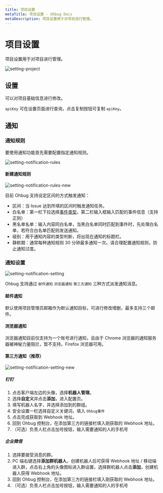 ```yaml
---
title: 项目设置
metaTitle: 项目设置 - Ohbug Docs
metaDescription: 项目设置用于对项目进行管理。
---
```


# 项目设置

项目设置用于对项目进行管理。

![setting-project](/images/setting-project.jpg)

## 设置

可以对项目基础信息进行修改。

`apiKey` 可在设置页面进行查询，点击复制按钮可复制 `apiKey`。

## 通知

### 通知规则

要使用通知功能首先需要配置指定通知规则。

![setting-notification-rules](/images/setting-notification-rules.jpg)

#### 新建通知规则

![setting-notification-rules-new](/images/setting-notification-rules-new.jpg)

目前 Ohbug 支持设定区间的方式触发通知：

- 区间：当 Issue 达到所填的区间时触发通知任务。
- 白名单：第一栏下拉选择[事件类型](../library/Events/#type)，第二栏输入框输入匹配的事件信息（支持正则）
- 黑名单名单：输入内容同白名单，当黑白名单同时匹配到事件时，先处理白名单，若符合白名单匹配则发送通知。
- 级别：用于通知内容的类型判断，将出现在通知的标题栏。
- 静默期：通常每种通知规则 30 分钟最多通知一次。请合理配置通知规则，防止通知过度。

### 通知设置

![setting-notification-setting](/images/setting-notification-setting.jpg)

Ohbug 支持通过 `邮件通知` `浏览器通知` `第三方通知` 三种方式派发通知消息。

#### 邮件通知

默认使用项目管理员邮箱作为默认通知目标，可进行修改增删，最多支持三个邮件。

#### 浏览器通知

浏览器通知目前仅支持为一个账号进行通知，且由于 Chrome 浏览器的通知服务器被神秘力量阻拦，暂不支持。Firefox 浏览器可用。

#### 第三方通知（推荐）

![setting-notification-setting-new](/images/setting-notification-setting-new.jpg)

##### 钉钉

1. 点击客户端左边的头像，选择**机器人管理**。
2. 选择**自定义**并点击**添加**，进入配置页。
3. 填写机器人名字，并选择添加到的群组。
4. 安全设置一栏选择自定义关键词，填入 `Ohbug事件`
5. 点击完成获取到 Webhook 地址。
6. 回到 Ohbug 控制台，在添加第三方的链接栏填入刚获取的 Webhook 地址。
7. （可选）负责人栏点击加号按钮，输入需要通知的人的手机号

##### 企业微信

1. 选择要接受消息的群。
2. PC 端右键选择**添加群机器人**，创建机器人后可获得 Webhook 地址 / 移动端进入群，点击右上角的头像图标进入群设置，选择群机器人点击**添加**，创建机器人获得 Webhook 地址。
3. 回到 Ohbug 控制台，在添加第三方的链接栏填入刚获取的 Webhook 地址。
4. （可选）负责人栏点击加号按钮，输入需要通知的人的手机号
